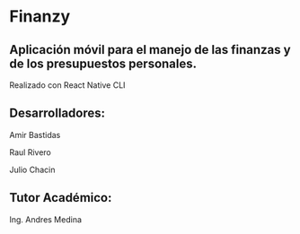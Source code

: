 # Finanzy
## Aplicación móvil para el manejo de las finanzas y de los presupuestos personales.

Realizado con React Native CLI

## Desarrolladores:

Amir Bastidas

Raul Rivero

Julio Chacin

## Tutor Académico:

Ing. Andres Medina
